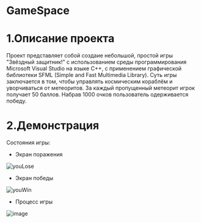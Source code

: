 # GameSpace

# 1.Описание проекта
Проект представляет собой создаие небольшой, простой игры "Звёздный защитник!" с использованием среды программирования Microsoft Visual Studio на языке C++, с применением графической библиотеки SFML (Simple and Fast Multimedia Library). Суть игры заключается в том, чтобы управлять космическим кораблём и уворчиваться от метеоритов. За каждый пропущенный метеорит игрок получает 50 баллов. Набрав 1000 очков пользователь одерживается победу.
# 2.Демонстрация
Состояния игры:
- Экран поражения

![youLose](https://github.com/Bus1nk4/GameSpace/assets/170882831/37e95490-276c-4eb7-865c-ed17ec660c12)
- Экран победы

![youWin](https://github.com/Bus1nk4/GameSpace/assets/170882831/eb627a62-02b3-4041-a4ef-44c6f4441f4b)
- Процесс игры

![image](https://github.com/Bus1nk4/GameSpace/assets/170882831/e594c471-b0f8-439b-b79c-371836c47dd0)


